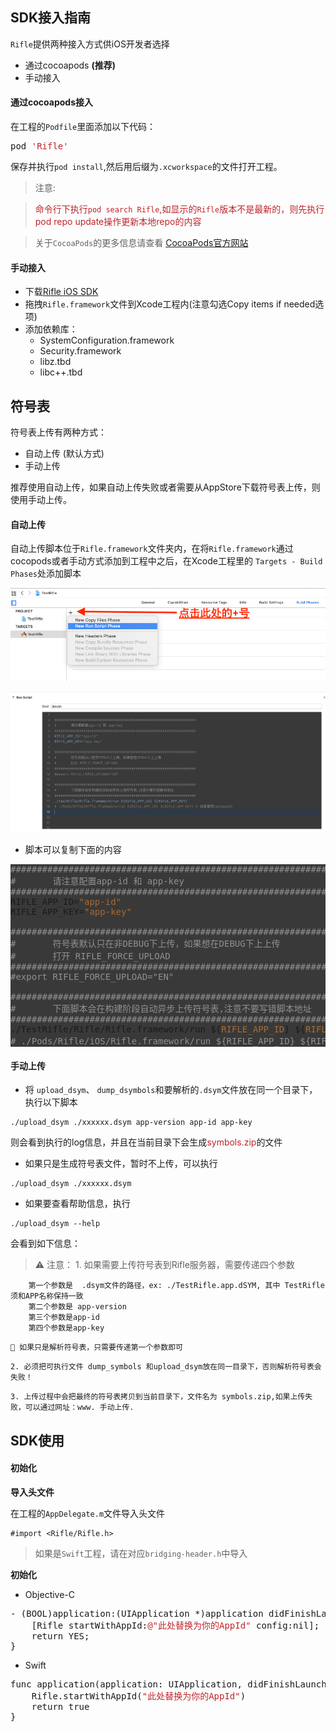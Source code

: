 

## SDK接入指南

`Rifle`提供两种接入方式供iOS开发者选择

- 通过cocoapods **(推荐)**
- 手动接入


#### 通过cocoapods接入

在工程的`Podfile`里面添加以下代码：

<pre>
pod <font color=bf242a>'Rifle'</font>
</pre>

保存并执行`pod install`,然后用后缀为`.xcworkspace`的文件打开工程。

> 注意:

> <font color=#bf242a>命令行下执行`pod search Rifle`,如显示的`Rifle`版本不是最新的，则先执行pod repo update操作更新本地repo的内容 </font>

> 关于`CocoaPods`的更多信息请查看 [CocoaPods官方网站](https://cocoapods.org)

#### 手动接入

- 下载[Rifle iOS SDK](./geng-xin-ri-zhi.md) 
- 拖拽`Rifle.framework`文件到Xcode工程内(注意勾选Copy items if needed选项)
- 添加依赖库：
	- SystemConfiguration.framework
	- Security.framework
	- libz.tbd
	- libc++.tbd

## 符号表

符号表上传有两种方式：
- 自动上传 (默认方式)
- 手动上传

推荐使用自动上传，如果自动上传失败或者需要从AppStore下载符号表上传，则使用手动上传。

#### 自动上传

自动上传脚本位于`Rifle.framework`文件夹内，在将`Rifle.framework`通过cocopods或者手动方式添加到工程中之后，在Xcode工程里的
`Targets - Build Phases`处添加脚本


![添加脚本](./images/jieru-1.png)

![脚本内容](./images/jieru-2.png)


- 脚本可以复制下面的内容


<pre style="background: #393939;">
<font color=919191>####################################################################
#       请注意配置app-id 和 app-key
####################################################################</font>
RIFLE_APP_ID=<font color=#a76b35>"app-id"</font>
RIFLE_APP_KEY=<font color=#a76b35>"app-key"</font>
<font color=919191>
####################################################################
#       符号表默认只在非DEBUG下上传，如果想在DEBUG下上上传
#       打开 RIFLE_FORCE_UPLOAD
####################################################################
#export RIFLE_FORCE_UPLOAD="EN"</font>
<font color=919191>
####################################################################
#       下面脚本会在构建阶段自动异步上传符号表,注意不要写错脚本地址
####################################################################</font>
./TestRifle/Rifle/Rifle.framework/run ${<font color=#a76b35>RIFLE_APP_ID</font>} ${<font color=#a76b35>RIFLE_APP_KEY</font>}
<font color=#919191># ./Pods/Rifle/iOS/Rifle.framework/run ${RIFLE_APP_ID} ${RIFLE_APP_KEY} # 如果使用cocoapods </font>
</pre>

#### 手动上传

- 将 `upload_dsym`、 `dump_dsymbols`和要解析的`.dsym`文件放在同一个目录下，执行以下脚本

```
./upload_dsym ./xxxxxx.dsym app-version app-id app-key
```

则会看到执行的log信息，并且在当前目录下会生成<font color=#bf242a>symbols.zip</font>的文件

- 如果只是生成符号表文件，暂时不上传，可以执行


```
./upload_dsym ./xxxxxx.dsym
```


- 如果要查看帮助信息，执行


 ```
 ./upload_dsym --help
 ```


会看到如下信息：

>  ⚠️  注意：
	1. 如果需要上传符号表到Rifle服务器，需要传递四个参数 
>
		第一个参数是  .dsym文件的路径，ex: ./TestRifle.app.dSYM, 其中 TestRifle 须和APP名称保持一致
		第二个参数是 app-version 
		第三个参数是app-id 
		第四个参数是app-key 
>
	🔹 如果只是解析符号表，只需要传递第一个参数即可 
>
	2. 必须把可执行文件 dump_symbols 和upload_dsym放在同一目录下，否则解析符号表会失败！
>
	3. 上传过程中会把最终的符号表拷贝到当前目录下，文件名为 symbols.zip,如果上传失败，可以通过网址：www. 手动上传. 






## SDK使用

#### 初始化

**导入头文件**

在工程的`AppDelegate.m`文件导入头文件


```
#import <Rifle/Rifle.h>
```

> 如果是`Swift`工程，请在对应`bridging-header.h`中导入

**初始化**

- Objective-C

<pre>
- (BOOL)application:(UIApplication *)application didFinishLaunchingWithOptions:(NSDictionary *)launchOptions {
    [Rifle startWithAppId:<font color=#bf242a>@"此处替换为你的AppId"</font> config:nil];
    return YES;
}
</pre>

- Swift

<pre>
func application(application: UIApplication, didFinishLaunchingWithOptions launchOptions: [NSObject: AnyObject]?) -> Bool {
    Rifle.startWithAppId(<font color=#bf242a>"此处替换为你的AppId"</font>)
    return true
}
</pre>




